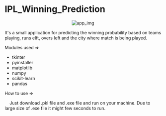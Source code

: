 # IPL_Winning_Prediction
<p align="center">
  <img src="https://github.com/ghoshsubhradeep/IPL_Winning_Prediction/assets/83386252/1faa621a-65b7-4f5f-ae23-6152e9d11c4a" alt="app_img">
</p>

It's a small application for predicting the winning probability based on teams playing, runs elft, overs left and the city where match is being played.

Modules used =>
- tkinter
- pyinstaller
- matplotlib
- numpy
- scikit-learn
- pandas

How to use =>

&nbsp;&nbsp;&nbsp;&nbsp;Just download .pkl file and .exe file and run on your machine. Due to large size of .exe file it might few seconds to run.
